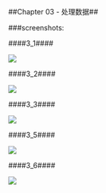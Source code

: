 ##Chapter 03 - 处理数据##

###screenshots:

####3_1####

![](https://github.com/PytLab/C-Primer-Plus/blob/master/ch03/screenshots/3_1_out.gif)

####3_2####

![](https://github.com/PytLab/C-Primer-Plus/blob/master/ch03/screenshots/3_2_out.gif)

####3_3####

![](https://github.com/PytLab/C-Primer-Plus/blob/master/ch03/screenshots/3_3_out.gif)

####3_5####

![](https://github.com/PytLab/C-Primer-Plus/blob/master/ch03/screenshots/3_5_out.gif)

####3_6####

![](https://github.com/PytLab/C-Primer-Plus/blob/master/ch03/screenshots/3_6_out.gif)